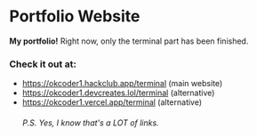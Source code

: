 # Portfolio Website
**My portfolio!**
Right now, only the terminal part has been finished.
### Check it out at:
- https://okcoder1.hackclub.app/terminal (main website)
- https://okcoder1.devcreates.lol/terminal (alternative)
- https://okcoder1.vercel.app/terminal (alternative)
    ###### P.S. Yes, I know that's a LOT of links.